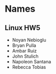 # Names
## Linux HW5
* Noyan Nebioglu
* Bryan Pulla
* Ambar Ruiz
* John Stulich
* Napoleon Santana
* Rebecca Tobias
